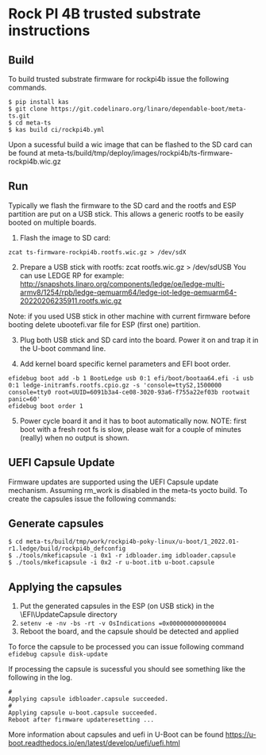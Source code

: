 Rock PI 4B trusted substrate instructions
=========================================

Build
-----

To build trusted substrate firmware for rockpi4b issue the following commands.

```
$ pip install kas
$ git clone https://git.codelinaro.org/linaro/dependable-boot/meta-ts.git
$ cd meta-ts
$ kas build ci/rockpi4b.yml
```

Upon a sucessful build a wic image that can be flashed to the SD card can be
found at meta-ts/build/tmp/deploy/images/rockpi4b/ts-firmware-rockpi4b.wic.gz

Run
---

Typically we flash the firmware to the SD card and the rootfs and ESP
partition are put on a USB stick. This allows a generic rootfs to be
easily booted on multiple boards.


1. Flash the image to SD card:

`zcat ts-firmware-rockpi4b.rootfs.wic.gz > /dev/sdX`

2. Prepare a USB stick with rootfs:
zcat rootfs.wic.gz > /dev/sdUSB
You can use LEDGE RP for example:
http://snapshots.linaro.org/components/ledge/oe/ledge-multi-armv8/1254/rpb/ledge-qemuarm64/ledge-iot-ledge-qemuarm64-20220206235911.rootfs.wic.gz

Note: if you used USB stick in other machine with current firmware before
booting delete ubootefi.var file for ESP (first one) partition.

3. Plug both USB stick and SD card into the board. Power it on and trap it
in the U-boot command line.

4. Add kernel board specific kernel parameters and EFI boot order.

```
efidebug boot add -b 1 BootLedge usb 0:1 efi/boot/bootaa64.efi -i usb 0:1 ledge-initramfs.rootfs.cpio.gz -s 'console=ttyS2,1500000 console=tty0 root=UUID=6091b3a4-ce08-3020-93a6-f755a22ef03b rootwait panic=60'
efidebug boot order 1
```

5. Power cycle board it and it has to boot automatically now.
NOTE: first boot with a fresh root fs is slow, please wait for a couple of
minutes (really) when no output is shown.

UEFI Capsule Update
-------------------

Firmware updates are supported using the UEFI Capsule update mechanism.
Assuming rm_work is disabled in the meta-ts yocto build. To create the
capsules issue the following commands:

Generate capsules
-----------------

```
$ cd meta-ts/build/tmp/work/rockpi4b-poky-linux/u-boot/1_2022.01-r1.ledge/build/rockpi4b_defconfig
$ ./tools/mkeficapsule -i 0x1 -r idbloader.img idbloader.capsule
$ ./tools/mkeficapsule -i 0x2 -r u-boot.itb u-boot.capsule
```

Applying the capsules
---------------------

1. Put the generated capsules in the ESP (on USB stick) in the \EFI\UpdateCapsule directory
2. `setenv -e -nv -bs -rt -v OsIndications =0x0000000000000004`
3. Reboot the board, and the capsule should be detected and applied

To force the capsule to be processed you can issue following command
`efidebug capsule disk-update`

If processing the capsule is sucessful you should see something like the following
in the log.

```
#
Applying capsule idbloader.capsule succeeded.
#
Applying capsule u-boot.capsule succeeded.
Reboot after firmware updateresetting ...
```

More information about capsules and uefi in U-Boot can be found
https://u-boot.readthedocs.io/en/latest/develop/uefi/uefi.html
